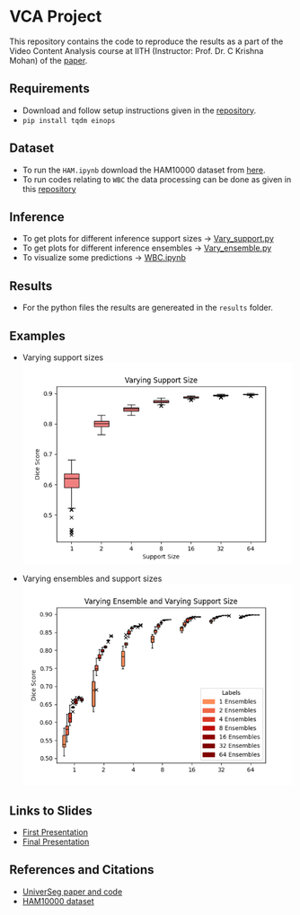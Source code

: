 # VCA Project
 This repository contains the code to reproduce the results as a part of the Video Content Analysis course at IITH (Instructor: Prof. Dr. C Krishna Mohan) of the [paper](https://github.com/JJGO/UniverSeg).

## Requirements
- Download and follow setup instructions given in the [repository]((https://github.com/JJGO/UniverSeg)).
- `pip install tqdm einops`

## Dataset
- To run the `HAM.ipynb` download the HAM10000 dataset from [here](https://www.kaggle.com/kmader/skin-cancer-mnist-ham10000).
- To run codes relating to `WBC` the data processing can be done as given in this [repository](https://github.com/JJGO/UniverSeg/tree/main/example_data)

## Inference
- To get plots for different inference support sizes -> [Vary_support.py](./WBC/Vary_support.py)
- To get plots for different inference ensembles  -> [Vary_ensemble.py](./WBC/Vary_ensemble.py)
- To visualize some predictions -> [WBC.ipynb](./WBC.ipynb)

## Results
- For the python files the results are genereated in the `results` folder.

## Examples
- Varying support sizes
![vary_support](./results/vary_support.png)

- Varying ensembles and support sizes
![vary_ensemble](./results/vary_support_vary_ensemble.png)


## Links to Slides
- [First Presentation](https://docs.google.com/presentation/d/1TuTGGDxj7wWLneUdWq3yXIGLL18HgmEvBsnvN-06QBc/edit#slide=id.p)
- [Final Presentation](https://docs.google.com/presentation/d/1Vf-jssFsCZUPQVR_dVo-Oq_ZGwgYBmGdlkTru2EIRA8/edit?usp=sharing)

## References and Citations
- [UniverSeg paper and code](https://universeg.csail.mit.edu/)
- [HAM10000 dataset](https://dataverse.harvard.edu/dataset.xhtml?persistentId=doi:10.7910/DVN/DBW86T)


